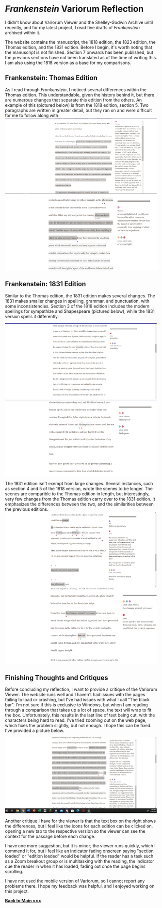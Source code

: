 # *Frankenstein* Variorum Reflection

I didn't know about Variorum Viewer and the Shelley-Godwin Archive until recently, and for my latest project, I read five drafts of *Frankenstein* archived within it.

The website contains the manuscript, the 1818 edition, the 1823 edition, the Thomas edition, and the 1831 edition. Before I begin, it's worth noting that the manuscript is not finished. Section 7 onwards has been published, but the previous sections have not been translated as of the time of writing this. I am also using the 1818 version as a base for my comparisons.

## **Frankenstein**: Thomas Edition
As I read through *Frankenstein*, I noticed several differences within the Thomas edition. This understandable, given the history behind it, but there are numerous changes that separate this edition from the others. An example of this (pictured below) is from the 1818 edition, section 5. Two paragraphs are written in greater detail, but they ran on and were difficult for me to follow along with.
<img src="images/variorum2.png" alt="variorum2" height="250" width="500"> <img src="images/variorum1.png" alt="variorum1" height="250" width="500">

## **Frankenstein**: 1831 Edition
Similar to the Thomas edition, the 1831 edition makes several changes. The 1831 makes smaller changes in spelling, grammar, and punctuation, with some inconsistencies. Section 3 of the 1818 edition includes the modern spellings for sympathize and Shapespeare (pictured below), while the 1831 version spells it differently. 

<img src="images/variorum4.png" alt="variorum4" height="250" width="500"> <img src="images/variorum5.png" alt="variorum5" height="250" width="500">

The 1831 edition isn't exempt from large changes. Several instances, such as section 4 and 5 of the 1818 version, wrote the scenes to be longer. The scenes are comparible to the Thomas edition in length, but interestingly, very few changes from the Thomas edition carry over to the 1831 edition. It emphasizes the differences between the two, and the similarities between the previous editions.
<img src="images/variorum7.png" alt="variorum7" height="250" width="500"> <img src="images/variorum8.png" alt="variorum8" height="250" width="500"> 

## Finishing Thoughts and Critiques

Before concluding my reflection, I want to provide a critique of the Variorum Viewer. The website runs well and I haven't had issues with the pages failing to load or crashing, but I've had issues with what I call "The black bar". I'm not sure if this is exclusive to Windows, but when I am reading through a comparison that takes up a lot of space, the text will wrap to fit the box. Unfortunately, this results in the last line of text being cut, with the characters being hard to read. I've tried zooming out on the web page, which fixes the problem slightly, but not enough. I hope this can be fixed. I've provided a picture below.

<img src="images/variorum6.png" alt="variorum6" height="250" width="500">

Another critique I have for the viewer is that the text box on the right shows the differences, but I feel like the icons for each edition can be clicked on, opening a new tab to the respective version so the viewer can see the context for the passage before each change. 

I have one more suggestion, but it is minor; the viewer runs quickly, which I commend it for, but I feel like an indicator fading onscreen saying "section loaded" or "edition loaded" would be helpful. If the reader has a task such as a Zoom breakout group or is multitasking with the reading, the indicator cue the reader in when it has loaded, fading out once the page begins scrolling.

I have not used the mobile version of Variorum, so I cannot report any problems there. I hope my feedback was helpful, and I enjoyed working on this project.


**[Back to Main >>>](https://arrowarchive.github.io/The-Arrowarchive/index)**
